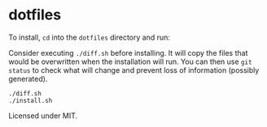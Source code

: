 # dotfiles

To install, `cd` into the `dotfiles` directory and run:

Consider executing `./diff.sh` before installing. It will copy the files that
would be overwritten when the installation will run. You can then use `git status`
to check what will change and prevent loss of information (possibly generated).

```
./diff.sh
./install.sh
```

Licensed under MIT.

<!-- 14748@ch-s012 -->
